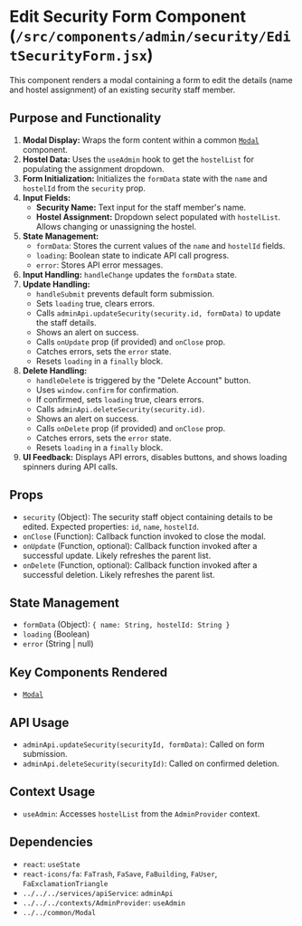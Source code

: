 # Edit Security Form Component (`/src/components/admin/security/EditSecurityForm.jsx`)

This component renders a modal containing a form to edit the details (name and hostel assignment) of an existing security staff member.

## Purpose and Functionality

1.  **Modal Display:** Wraps the form content within a common [`Modal`](../../common/Modal.md) component.
2.  **Hostel Data:** Uses the `useAdmin` hook to get the `hostelList` for populating the assignment dropdown.
3.  **Form Initialization:** Initializes the `formData` state with the `name` and `hostelId` from the `security` prop.
4.  **Input Fields:**
    - **Security Name:** Text input for the staff member's name.
    - **Hostel Assignment:** Dropdown select populated with `hostelList`. Allows changing or unassigning the hostel.
5.  **State Management:**
    - `formData`: Stores the current values of the `name` and `hostelId` fields.
    - `loading`: Boolean state to indicate API call progress.
    - `error`: Stores API error messages.
6.  **Input Handling:** `handleChange` updates the `formData` state.
7.  **Update Handling:**
    - `handleSubmit` prevents default form submission.
    - Sets `loading` true, clears errors.
    - Calls `adminApi.updateSecurity(security.id, formData)` to update the staff details.
    - Shows an alert on success.
    - Calls `onUpdate` prop (if provided) and `onClose` prop.
    - Catches errors, sets the `error` state.
    - Resets `loading` in a `finally` block.
8.  **Delete Handling:**
    - `handleDelete` is triggered by the "Delete Account" button.
    - Uses `window.confirm` for confirmation.
    - If confirmed, sets `loading` true, clears errors.
    - Calls `adminApi.deleteSecurity(security.id)`.
    - Shows an alert on success.
    - Calls `onDelete` prop (if provided) and `onClose` prop.
    - Catches errors, sets the `error` state.
    - Resets `loading` in a `finally` block.
9.  **UI Feedback:** Displays API errors, disables buttons, and shows loading spinners during API calls.

## Props

- `security` (Object): The security staff object containing details to be edited. Expected properties: `id`, `name`, `hostelId`.
- `onClose` (Function): Callback function invoked to close the modal.
- `onUpdate` (Function, optional): Callback function invoked after a successful update. Likely refreshes the parent list.
- `onDelete` (Function, optional): Callback function invoked after a successful deletion. Likely refreshes the parent list.

## State Management

- `formData` (Object): `{ name: String, hostelId: String }`
- `loading` (Boolean)
- `error` (String | null)

## Key Components Rendered

- [`Modal`](../../common/Modal.md)

## API Usage

- `adminApi.updateSecurity(securityId, formData)`: Called on form submission.
- `adminApi.deleteSecurity(securityId)`: Called on confirmed deletion.

## Context Usage

- `useAdmin`: Accesses `hostelList` from the `AdminProvider` context.

## Dependencies

- `react`: `useState`
- `react-icons/fa`: `FaTrash`, `FaSave`, `FaBuilding`, `FaUser`, `FaExclamationTriangle`
- `../../../services/apiService`: `adminApi`
- `../../../contexts/AdminProvider`: `useAdmin`
- `../../common/Modal`
